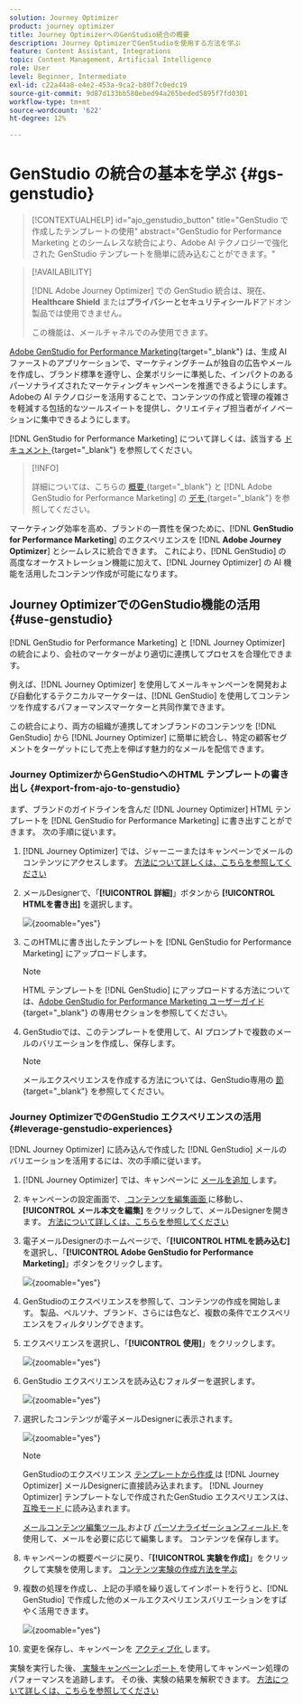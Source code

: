```yaml
---
solution: Journey Optimizer
product: journey optimizer
title: Journey OptimizerへのGenStudio統合の概要
description: Journey OptimizerでGenStudioを使用する方法を学ぶ
feature: Content Assistant, Integrations
topic: Content Management, Artificial Intelligence
role: User
level: Beginner, Intermediate
exl-id: c22a44a8-e4e2-453a-9ca2-b80f7c0edc19
source-git-commit: 9d87d133bb580ebed94a265beded5895f7fd0301
workflow-type: tm+mt
source-wordcount: '622'
ht-degree: 12%

---
```


# GenStudio の統合の基本を学ぶ {#gs-genstudio}

>[!CONTEXTUALHELP]
>id="ajo_genstudio_button"
>title="GenStudio で作成したテンプレートの使用"
>abstract="GenStudio for Performance Marketing とのシームレスな統合により、Adobe AI テクノロジーで強化された GenStudio テンプレートを簡単に読み込むことができます。"

>[!AVAILABILITY]
>
>[!DNL Adobe Journey Optimizer] での GenStudio 統合は、現在、**Healthcare Shield** または&#x200B;**プライバシーとセキュリティシールド**&#x200B;アドオン製品では使用できません。
>
>この機能は、メールチャネルでのみ使用できます。

[Adobe GenStudio for Performance Marketing](https://business.adobe.com/jp/products/genstudio-for-performance-marketing.html){target="_blank"} は、生成 AI ファーストのアプリケーションで、マーケティングチームが独自の広告やメールを作成し、ブランド標準を遵守し、企業ポリシーに準拠した、インパクトのあるパーソナライズされたマーケティングキャンペーンを推進できるようにします。 Adobeの AI テクノロジーを活用することで、コンテンツの作成と管理の複雑さを軽減する包括的なツールスイートを提供し、クリエイティブ担当者がイノベーションに集中できるようにします。

[!DNL GenStudio for Performance Marketing] について詳しくは、該当する [ ドキュメント ](https://experienceleague.adobe.com/ja/docs/genstudio-for-performance-marketing/user-guide/home){target="_blank"} を参照してください。

>[!INFO]
>
>詳細については、こちらの [ 概要 ](https://business.adobe.com/products/genstudio-for-performance-marketing.html#watch-overview){target="_blank"} と [!DNL Adobe GenStudio for Performance Marketing] の [ デモ ](https://business.adobe.com/products/genstudio-for-performance-marketing.html#demo){target="_blank"} を参照してください。

<!--To access the GenStudio integration in [!DNL Adobe Journey Optimizer] feature, users need to be granted the **xxx** permission. [Learn more](../administration/permissions.md)

>[!IMPORTANT]
>
>* Before starting using this capability, read out related [Guardrails and Limitations](#generative-guardrails).-->

マーケティング効率を高め、ブランドの一貫性を保つために、[!DNL **GenStudio for Performance Marketing**] のエクスペリエンスを [!DNL **Adobe Journey Optimizer**] とシームレスに統合できます。 これにより、[!DNL GenStudio] の高度なオーケストレーション機能に加えて、[!DNL Journey Optimizer] の AI 機能を活用したコンテンツ作成が可能になります。

<!--![](../rn/assets/do-not-localize/genstudio.gif)-->

<!--Guardrails and limitations {#genstudio-guardrails}

General guidelines for using the GenStudio integration in [!DNL Adobe Journey Optimizer] for email generation are listed below:

See if guidelines/limitations such as the ones listed [here](gs-generative.md#generative-guardrails) for AI Assistant can apply.

The following limitations apply to GenStudio integration in [!DNL Adobe Journey Optimizer]:-->

## Journey OptimizerでのGenStudio機能の活用 {#use-genstudio}

[!DNL GenStudio for Performance Marketing] と [!DNL Journey Optimizer] の統合により、会社のマーケターがより適切に連携してプロセスを合理化できます。

例えば、[!DNL Journey Optimizer] を使用してメールキャンペーンを開発および自動化するテクニカルマーケターは、[!DNL GenStudio] を使用してコンテンツを作成するパフォーマンスマーケターと共同作業できます。

この統合により、両方の組織が連携してオンブランドのコンテンツを [!DNL GenStudio] から [!DNL Journey Optimizer] に簡単に統合し、特定の顧客セグメントをターゲットにして売上を伸ばす魅力的なメールを配信できます。

### Journey OptimizerからGenStudioへのHTML テンプレートの書き出し {#export-from-ajo-to-genstudio}

まず、ブランドのガイドラインを含んだ [!DNL Journey Optimizer] HTML テンプレートを [!DNL GenStudio for Performance Marketing] に書き出すことができます。 次の手順に従います。

1. [!DNL Journey Optimizer] では、ジャーニーまたはキャンペーンでメールのコンテンツにアクセスします。 [方法について詳しくは、こちらを参照してください](../email/get-started-email-design.md#key-steps)

1. メールDesignerで、「**[!UICONTROL 詳細]**」ボタンから **[!UICONTROL HTMLを書き出]** を選択します。

   ![](assets/genstudio-export-template.png){zoomable="yes"}

1. このHTMLに書き出したテンプレートを [!DNL GenStudio for Performance Marketing] にアップロードします。<!--Make sure you detect the fields that the generative AI uses to insert content in order to create an actionable template.-->

   >[!NOTE]
   >
   >HTML テンプレートを [!DNL GenStudio] にアップロードする方法については、[Adobe GenStudio for Performance Marketing ユーザーガイド ](https://experienceleague.adobe.com/en/docs/genstudio-for-performance-marketing/user-guide/content/templates/use-templates#templates-from-ajo-and-marketo){target="_blank"} の専用セクションを参照してください。

1. GenStudioでは、このテンプレートを使用して、AI プロンプトで複数のメールのバリエーションを作成し、保存します。

   >[!NOTE]
   >
   >メールエクスペリエンスを作成する方法については、GenStudio専用の [ 節 ](https://experienceleague.adobe.com/en/docs/genstudio-for-performance-marketing/user-guide/create/create-email-experience){target="_blank"} を参照してください。

### Journey OptimizerでのGenStudio エクスペリエンスの活用 {#leverage-genstudio-experiences}

[!DNL Journey Optimizer] に読み込んで作成した [!DNL GenStudio] メールのバリエーションを活用するには、次の手順に従います。

1. [!DNL Journey Optimizer] では、キャンペーンに [ メールを追加 ](../email/create-email.md) します。

1. キャンペーンの設定画面で、[ コンテンツを編集画面 ](../email/create-email.md#define-email-content) に移動し、**[!UICONTROL メール本文を編集]** をクリックして、メールDesignerを開きます。 [方法について詳しくは、こちらを参照してください](../email/get-started-email-design.md#key-steps)

1. 電子メールDesignerのホームページで、「**[!UICONTROL HTMLを読み込む]** を選択し、「**[!UICONTROL Adobe GenStudio for Performance Marketing]**」ボタンをクリックします。

   ![](assets/genstudio-pem-import-email.png){zoomable="yes"}

1. GenStudioのエクスペリエンスを参照して、コンテンツの作成を開始します。 製品、ペルソナ、ブランド、さらには色など、複数の条件でエクスペリエンスをフィルタリングできます。

   <!--![](assets/genstudio-filter-experiences.png){zoomable="yes"}-->

1. エクスペリエンスを選択し、「**[!UICONTROL 使用]**」をクリックします。

   ![](assets/genstudio-use-experience.png){zoomable="yes"}

1. GenStudio エクスペリエンスを読み込むフォルダーを選択します。

   ![](assets/genstudio-choose-destination.png){zoomable="yes"}

1. 選択したコンテンツが電子メールDesignerに表示されます。

   ![](assets/genstudio-email-content.png){zoomable="yes"}

   >[!NOTE]
   >
   >GenStudioのエクスペリエンス [ テンプレートから作成 ](#export-from-ajo-to-genstudio) は  [!DNL Journey Optimizer]  メールDesignerに直接読み込まれます。 [!DNL Journey Optimizer] テンプレートなしで作成されたGenStudio エクスペリエンスは、[ 互換モード ](../email/existing-content.md) に読み込まれます。

   [ メールコンテンツ編集ツール ](../email/content-from-scratch.md) および [ パーソナライゼーションフィールド ](../personalization/personalize.md) を使用して、メールを必要に応じて編集します。 コンテンツを保存します。

1. キャンペーンの概要ページに戻り、「**[!UICONTROL 実験を作成]**」をクリックして実験を使用します。 [ コンテンツ実験の作成方法を学ぶ ](../content-management/content-experiment.md)

   <!--![](assets/genstudio-create-experiment.png){zoomable="yes"}-->

1. 複数の処理を作成し、上記の手順を繰り返してインポートを行うと、[!DNL GenStudio] で作成した他のメールエクスペリエンスバリエーションをすばやく活用できます。

   ![](assets/genstudio-define-treatments.png){zoomable="yes"}

1. 変更を保存し、キャンペーンを [ アクティブ化 ](../campaigns/review-activate-campaign.md) します。

実験を実行した後、[ 実験キャンペーンレポート ](../reports/campaign-global-report-cja-experimentation.md) を使用してキャンペーン処理のパフォーマンスを追跡します。 その後、実験の結果を解釈できます。 [方法について詳しくは、こちらを参照してください](../content-management/get-started-experiment.md#interpret-results)
